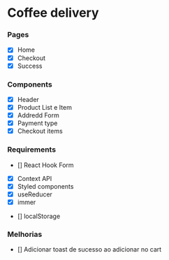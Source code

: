 # Coffee delivery

### Pages
- [x] Home
- [x] Checkout
- [x] Success

### Components

- [x] Header
- [x] Product List e Item
- [x] Addredd Form
- [x] Payment type
- [x] Checkout items

### Requirements

- [] React Hook Form
- [x] Context API
- [x] Styled components
- [x] useReducer
- [x] immer
- [] localStorage

### Melhorias

- [] Adicionar toast de sucesso ao adicionar no cart